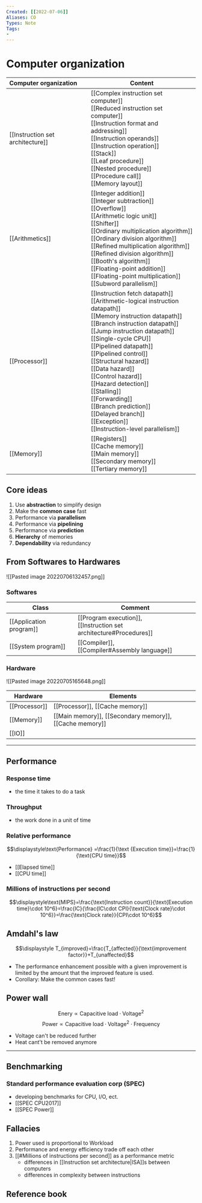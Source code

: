 ```yaml
---
Created: [[2022-07-06]]
Aliases: CO
Types: Note
Tags: 
- 
---
```

# Computer organization
| Computer organization            | Content                                                                                                                                                                                                                                                                                                                                                                                                                                                                                          |
|:-------------------------------- | ------------------------------------------------------------------------------------------------------------------------------------------------------------------------------------------------------------------------------------------------------------------------------------------------------------------------------------------------------------------------------------------------------------------------------------------------------------------------------------------------ |
| [[Instruction set architecture]] | [[Complex instruction set computer]]<br>[[Reduced instruction set computer]]<br>[[Instruction format and addressing]]<br>[[Instruction operands]]<br>[[Instruction operation]]<br>[[Stack]]<br>[[Leaf procedure]]<br>[[Nested procedure]]<br>[[Procedure call]]<br>[[Memory layout]]                                                                                                                                                                                                             |
| [[Arithmetics]]                  | [[Integer addition]]<br>[[Integer subtraction]]<br>[[Overflow]]<br>[[Arithmetic logic unit]]<br>[[Shifter]]<br>[[Ordinary multiplication algorithm]]<br>[[Ordinary division algorithm]]<br>[[Refined multiplication algorithm]]<br>[[Refined division algorithm]]<br>[[Booth's algorithm]]<br>[[Floating-point addition]]<br>[[Floating-point multiplication]]<br>[[Subword parallelism]]                                                                                                        |
| [[Processor]]                    | [[Instruction fetch datapath]]<br>[[Arithmetic-logical instruction datapath]]<br>[[Memory instruction datapath]]<br>[[Branch instruction datapath]]<br>[[Jump instruction datapath]]<br>[[Single-cycle CPU]]<br>[[Pipelined datapath]]<br>[[Pipelined control]]<br>[[Structural hazard]]<br>[[Data hazard]]<br>[[Control hazard]]<br>[[Hazard detection]]<br>[[Stalling]]<br>[[Forwarding]]<br>[[Branch prediction]]<br>[[Delayed branch]]<br>[[Exception]]<br>[[Instruction-level parallelism]] |
| [[Memory]]                       | [[Registers]]<br>[[Cache memory]]<br>[[Main memory]]<br>[[Secondary memory]]<br>[[Tertiary memory]]                                                                                                                                                                                                                                                                                                                                                                                              |

## Core ideas
1. Use **abstraction** to simplify design
2. Make the **common case** fast
3. Performance via **parallelism**
4. Performance via **pipelining**
5. Performance via **prediction**
6. **Hierarchy** of memories
7. **Dependability** via redundancy

## From Softwares to Hardwares
![[Pasted image 20220706132457.png]]
### Softwares
| Class                    | Comment                                                            |
| ------------------------ | ------------------------------------------------------------------ |
| [[Application program]] | [[Program execution]], <br>[[Instruction set architecture#Procedures]] |
| [[System program]]      | [[Compiler]], <br>[[Compiler#Assembly language]]                       |

### Hardware
![[Pasted image 20220705165648.png]]

| Hardware      | Elements                                                              |
| ------------- | --------------------------------------------------------------------- |
| [[Processor]] | [[Processor]], [[Cache memory]]                                       |
| [[Memory]]    | [[Main memory]], [[Secondary memory]], [[Cache memory]] |
| [[IO]]        |                                                                       |

---

## Performance
### Response time
- the time it takes to do a task
### Throughput
- the work done in a unit of time
### Relative performance
$$\displaystyle\text{Performance} =\frac{1}{\text {Execution time}}=\frac{1}{\text{CPU time}}$$
- [[Elapsed time]]
- [[CPU time]]

### Millions of instructions per second
$$\displaystyle\text{MIPS}=\frac{\text{Instruction count}}{\text{Execution time}\cdot 10^6}=\frac{IC}{\frac{IC\cdot CPI}{\text{Clock rate}\cdot 10^6}}=\frac{\text{Clock rate}}{CPI\cdot 10^6}$$

## Amdahl's law
$$\displaystyle T_{improved}=\frac{T_{affected}}{\text{improvement factor}}+T_{unaffected}$$
- The performance enhancement possible with a given improvement is limited by the amount that the improved feature is used. 
- Corollary: Make the common cases fast!

## Power wall
$$\displaystyle\text{Enery}\propto \text{Capacitive load}\cdot \text{Voltage}^2$$
$$\displaystyle\text{Power}\propto \text{Capacitive load}\cdot \text{Voltage}^2\cdot \text{Frequency}$$
- Voltage can't be reduced further
- Heat cant't be removed anymore
---

## Benchmarking
### Standard performance evaluation corp (SPEC)
- developing benchmarks for CPU, I/O, ect.
- [[SPEC CPU2017]]
- [[SPEC Power]]

## Fallacies
1. Power used is proportional to Workload
2. Performance and energy efficiency trade off each other
3. [[#Millions of instructions per second]] as a performance metric
	- differences in [[Instruction set architecture|ISA]]s between computers
	- differences in complexity between instructions

## Reference book
